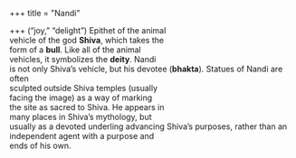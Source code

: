 +++
title = "Nandi"

+++
(“joy,” “delight”) Epithet of the animal  
vehicle of the god **Shiva**, which takes the  
form of a **bull**. Like all of the animal  
vehicles, it symbolizes the **deity**. Nandi  
is not only Shiva’s vehicle, but his devotee (**bhakta**). Statues of Nandi are often  
sculpted outside Shiva temples (usually  
facing the image) as a way of marking  
the site as sacred to Shiva. He appears in  
many places in Shiva’s mythology, but  
usually as a devoted underling advancing Shiva’s purposes, rather than an  
independent agent with a purpose and  
ends of his own.